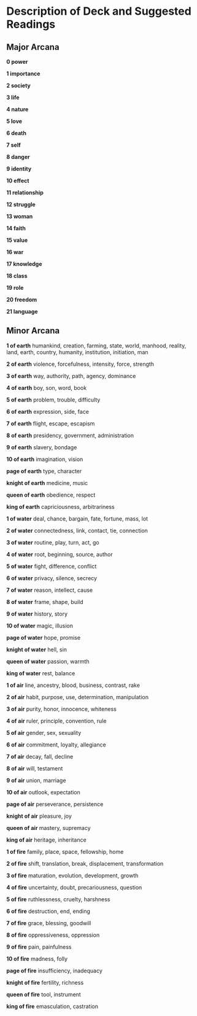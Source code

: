# Description of Deck and Suggested Readings

## Major Arcana

**0 power**

**1 importance**

**2 society**

**3 life**

**4 nature**

**5 love**

**6 death**

**7 self**

**8 danger**

**9 identity**

**10 effect**

**11 relationship**

**12 struggle**

**13 woman**

**14 faith**

**15 value**

**16 war**

**17 knowledge**

**18 class**

**19 role**

**20 freedom**

**21 language**

## Minor Arcana

**1 of earth**
humankind, creation, farming, state, world, manhood, reality, land, earth, country, humanity, institution, initiation, man

**2 of earth**
violence, forcefulness, intensity, force, strength

**3 of earth**
way, authority, path, agency, dominance

**4 of earth**
boy, son, word, book

**5 of earth**
problem, trouble, difficulty

**6 of earth**
expression, side, face

**7 of earth**
flight, escape, escapism

**8 of earth**
presidency, government, administration

**9 of earth**
slavery, bondage

**10 of earth**
imagination, vision

**page of earth**
type, character

**knight of earth**
medicine, music

**queen of earth**
obedience, respect

**king of earth**
capriciousness, arbitrariness

**1 of water**
deal, chance, bargain, fate, fortune, mass, lot

**2 of water**
connectedness, link, contact, tie, connection

**3 of water**
routine, play, turn, act, go

**4 of water**
root, beginning, source, author

**5 of water**
fight, difference, conflict

**6 of water**
privacy, silence, secrecy

**7 of water**
reason, intellect, cause

**8 of water**
frame, shape, build

**9 of water**
history, story

**10 of water**
magic, illusion

**page of water**
hope, promise

**knight of water**
hell, sin

**queen of water**
passion, warmth

**king of water**
rest, balance

**1 of air**
line, ancestry, blood, business, contrast, rake

**2 of air**
habit, purpose, use, determination, manipulation

**3 of air**
purity, honor, innocence, whiteness

**4 of air**
ruler, principle, convention, rule

**5 of air**
gender, sex, sexuality

**6 of air**
commitment, loyalty, allegiance

**7 of air**
decay, fall, decline

**8 of air**
will, testament

**9 of air**
union, marriage

**10 of air**
outlook, expectation

**page of air**
perseverance, persistence

**knight of air**
pleasure, joy

**queen of air**
mastery, supremacy

**king of air**
heritage, inheritance

**1 of fire**
family, place, space, fellowship, home

**2 of fire**
shift, translation, break, displacement, transformation

**3 of fire**
maturation, evolution, development, growth

**4 of fire**
uncertainty, doubt, precariousness, question

**5 of fire**
ruthlessness, cruelty, harshness

**6 of fire**
destruction, end, ending

**7 of fire**
grace, blessing, goodwill

**8 of fire**
oppressiveness, oppression

**9 of fire**
pain, painfulness

**10 of fire**
madness, folly

**page of fire**
insufficiency, inadequacy

**knight of fire**
fertility, richness

**queen of fire**
tool, instrument

**king of fire**
emasculation, castration

